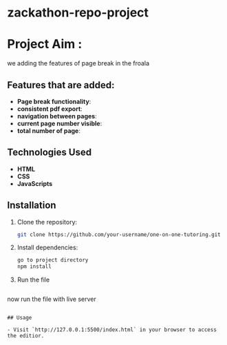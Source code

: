 # zackathon-repo-project
# Project Aim :
we adding the features of page break in the froala 


## Features that are added:

- **Page break functionality**:
- **consistent pdf export**:
- **navigation between pages**:
- **current page number visible**:
- **total number of page**:

## Technologies Used

- **HTML**
- **CSS**
- **JavaScripts**

## Installation

1. Clone the repository:
   ```bash
   git clone https://github.com/your-username/one-on-one-tutoring.git
   ```
2. Install dependencies:
   ```bash
   go to project directory
   npm install
   ```
4. Run the file
   ```bash
  now run the file with live server
   ```

## Usage

- Visit `http://127.0.0.1:5500/index.html` in your browser to access the editior.



